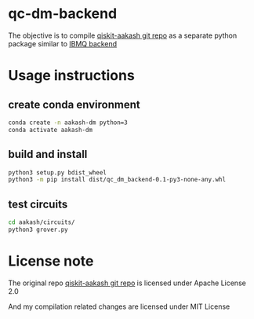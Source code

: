 # qc-dm-backend

The objective is to compile [qiskit-aakash git repo](https://github.com/indian-institute-of-science-qc/qiskit-aakash) as a separate python package similar to [IBMQ backend](https://github.com/Qiskit/qiskit-ibmq-provider)

# Usage instructions

## create conda environment

```bash
conda create -n aakash-dm python=3
conda activate aakash-dm
```

## build and install

```bash
python3 setup.py bdist_wheel
python3 -m pip install dist/qc_dm_backend-0.1-py3-none-any.whl
```

## test circuits

```bash
cd aakash/circuits/
python3 grover.py
```

# License note

The original repo  [qiskit-aakash git repo](https://github.com/indian-institute-of-science-qc/qiskit-aakash) is licensed under Apache License 2.0

And my compilation related changes are licensed under MIT License
